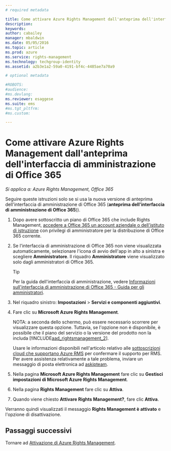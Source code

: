```yaml
---
# required metadata

title: Come attivare Azure Rights Management dall'anteprima dell'interfaccia di amministrazione di Office 365 | Azure RMS
description:
keywords:
author: cabailey
manager: mbaldwin
ms.date: 05/05/2016
ms.topic: article
ms.prod: azure
ms.service: rights-management
ms.technology: techgroup-identity
ms.assetid: a2b3e1a2-59a0-4191-bf4c-4485ae7a70a9

# optional metadata

#ROBOTS:
#audience:
#ms.devlang:
ms.reviewer: esaggese
ms.suite: ems
#ms.tgt_pltfrm:
#ms.custom:

---
```


# Come attivare Azure Rights Management dall'anteprima dell'interfaccia di amministrazione di Office 365

*Si applica a: Azure Rights Management, Office 365*


Seguire queste istruzioni solo se si usa la nuova versione di anteprima dell'interfaccia di amministrazione di Office 365 (**anteprima dell'interfaccia di amministrazione di Office 365**)).

1. Dopo avere sottoscritto un piano di Office 365 che include Rights Management, [accedere a Office 365 un account aziendale o dell'istituto di istruzione](https://portal.office.com/) con privilegi di amministratore per la distribuzione di Office 365 corrente.

2. Se l'interfaccia di amministrazione di Office 365 non viene visualizzata automaticamente, selezionare l'icona di avvio dell'app in alto a sinistra e scegliere **Amministratore**. Il riquadro **Amministratore** viene visualizzato solo dagli amministratori di Office 365.

    > [!TIP]
    > Per la guida dell'interfaccia di amministrazione, vedere [Informazioni sull'interfaccia di amministrazione di Office 365 - Guida per gli amministratori](https://support.office.com/article/About-the-Office-365-admin-center-Admin-Help-58537702-d421-4d02-8141-e128e3703547).

3. Nel riquadro sinistro: **Impostazioni** > **Servizi e componenti aggiuntivi**.

4. Fare clic su **Microsoft Azure Rights Management**.

    NOTA: a seconda dello schermo, può essere necessario scorrere per visualizzare questa opzione. Tuttavia, se l'opzione non è disponibile, è possibile che il piano del servizio o la versione del prodotto non la includa [!INCLUDE[aad_rightsmanagement_2](../includes/aad_rightsmanagement_2_md.md)].

    Usare le informazioni disponibili nell'articolo relativo alle [sottoscrizioni cloud che supportano Azure RMS](../get-started/requirements-subscriptions.md) per confermare il supporto per RMS. Per avere assistenza relativamente a tale problema, inviare un messaggio di posta elettronica ad [askipteam](mailto:askipteam?subject=I%20cannot%20activate%20RMS).

5. Nella pagina **Microsoft Azure Rights Management** fare clic su **Gestisci impostazioni di Microsoft Azure Rights Management**.

6. Nella pagina **Rights Management** fare clic su **Attiva**.

7. Quando viene chiesto **Attivare Rights Management?**, fare clic **Attiva**.

Verranno quindi visualizzati il messaggio **Rights Management è attivato** e l'opzione di disattivazione.


## Passaggi successivi
Tornare ad [Attivazione di Azure Rights Management](activate-service.md).



<!--HONumber=May16_HO1-->


